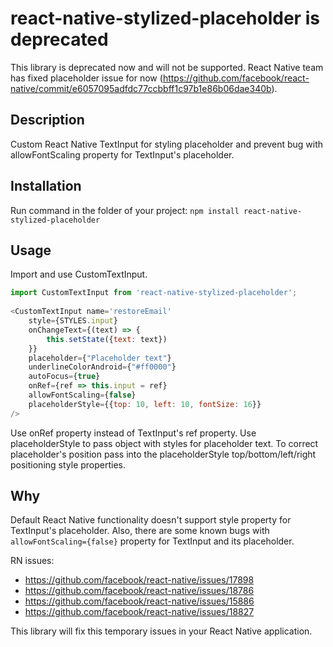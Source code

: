 # react-native-stylized-placeholder is deprecated
This library is deprecated now and will not be supported. React Native team has fixed placeholder issue for now (https://github.com/facebook/react-native/commit/e6057095adfdc77ccbbff1c97b1e86b06dae340b).

## Description
Custom React Native TextInput for styling placeholder and prevent bug with allowFontScaling property for TextInput's placeholder.

## Installation
Run command in the folder of your project: `npm install react-native-stylized-placeholder`

## Usage
Import and use CustomTextInput.
```javascript
import CustomTextInput from 'react-native-stylized-placeholder';
    
<CustomTextInput name='restoreEmail'
	style={STYLES.input}
	onChangeText={(text) => {
		this.setState({text: text})
	}}
	placeholder={"Placeholder text"}
	underlineColorAndroid={"#ff0000"}
	autoFocus={true}
	onRef={ref => this.input = ref}
	allowFontScaling={false}
	placeholderStyle={{top: 10, left: 10, fontSize: 16}}
/>
```
Use onRef property instead of TextInput's ref property.
Use placeholderStyle to pass object with styles for placeholder text. To correct placeholder's position pass into the placeholderStyle top/bottom/left/right positioning style properties.
    

## Why
Default React Native functionality doesn't support style property for TextInput's placeholder. Also, there are some known bugs with `allowFontScaling={false}` property for TextInput and its placeholder.

RN issues:
* https://github.com/facebook/react-native/issues/17898
* https://github.com/facebook/react-native/issues/18786
* https://github.com/facebook/react-native/issues/15886
* https://github.com/facebook/react-native/issues/18827

This library will fix this temporary issues in your React Native application.
